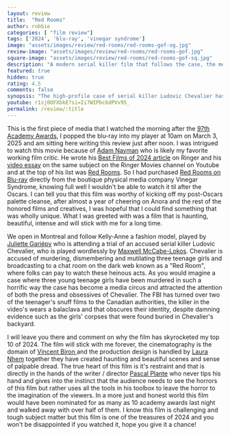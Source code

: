 ```yaml
---
layout: review
title:  "Red Rooms"
author: robbie
categories: [ "film review"]
tags: ['2024', 'blu-ray', 'vinegar syndrome']
image: "assets/images/review/red-rooms/red-rooms-gof-og.jpg"
review-image: "assets/images/review/red-rooms/red-rooms-gof.jpg"
square-image: "assets/images/review/red-rooms/red-rooms-gof-sq.jpg"
description: "A modern serial killer film that follows the case, the media circus and the people that are obsessively drawn to the suspect and the murders."
featured: true
hidden: true
rating: 4.5
comments: false
synopsis: "The high-profile case of serial killer Ludovic Chevalier has just gone to trial, and Kelly-Anne is obsessed. When reality blurs with her morbid fantasies, she goes down a dark path to seek the final piece of the case’s puzzle."  
youtube: r1sj0OFXbkE?si=Ii7WIPbc6dPVv95_
permalink: /review/:title
---
```

This is the first piece of media that I watched the morning after the [97th Academy Awards](https://www.oscars.org/oscars/ceremonies/2025), I popped the blu-ray into my player at 10am on March 3, 2025 and am sitting here writing this review just after noon.  I was intrigued to watch this movie because of [Adam Nayman](https://letterboxd.com/brofromanother/) who is likely my favorite working film critic.  He wrote his [Best Films of 2024 article](https://www.theringer.com/2024/12/10/movies/best-movies-2024-top-10) on Ringer and his [video essay](https://youtu.be/gGELq3K7LZE?si=JWEsw75FU--iPcIu) on the same subject on the Ringer Movies channel on Youtube and at the top of his list was [Red Rooms](https://www.imdb.com/title/tt22207786/). So I had purchased [Red Rooms on Blu-ray](https://vinegarsyndrome.com/products/red-rooms) directly from the boutique physical media company Vinegar Syndrome, knowing full well I wouldn't be able to watch it til after the Oscars.  I can tell you that this film was worthy of kicking off my post-Oscars palette cleanse, after almost a year of cheering on Anora and the rest of the honored films and creatives, I was hopeful that I could find something that was wholly unique.  What I was greeted with was a film that is haunting, beautiful, intense and will stick with me for a long time.


We open in Montreal and follow Kelly-Anne a fashion model, played by [Juliette Gariépy](https://www.imdb.com/name/nm6406290/) who is attending a trial of an accused serial killer Ludovic Chevalier, who is played wordlessly by [Maxwell McCabe-Lokos](https://www.imdb.com/name/nm0199495/).  Chevalier is accused of murdering, dismembering and mutilating three teenage girls and broadcasting to a chat room on the dark web known as a "Red Room", where folks can pay to watch these heinous acts. As you would imagine a case where three young teenage girls have been murdered in such a horrific way the case has become a media circus and attracted the attention of both the press and obsessives of Chevalier. The FBI has turned over two of the teenager's snuff films  to the Canadian authorities, the killer in the video's wears a balaclava and that obscures their identity, despite damning evidence such as the girls' corpses that were found buried in Chevalier's backyard.

I will leave you there and comment on why the film has skyrocketed my top 10 of 2024.  The film will stick with me forever, the cinematography is the domain of [Vincent Biron
](https://www.imdb.com/name/nm1969609/) and the production design is handled by [Laura Nhem](https://www.imdb.com/name/nm3907240/) together they have created haunting and beautiful scenes and sense of palpable dread.  The true heart of this film is it's restraint and that is directly in the hands of the writer / director [Pascal Plante](https://www.imdb.com/name/nm4317824/) who never tips his hand and gives into the instinct that the audience needs to see the horrors of this film but rather uses all the tools in his toolbox to leave the horror to the imagination of the viewers. In a more just and honest world this film would have been nominated for as many as 10 academy awards last night and walked away with over half of them.  I know this film is challenging and tough subject matter but this film is one of the treasures of 2024 and you won't be disappointed if you watched it, hope you give it a chance!
